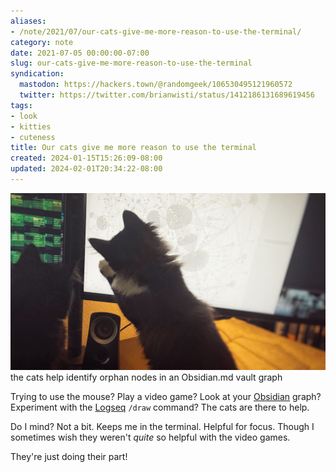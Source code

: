 ```yaml
---
aliases:
- /note/2021/07/our-cats-give-me-more-reason-to-use-the-terminal/
category: note
date: 2021-07-05 00:00:00-07:00
slug: our-cats-give-me-more-reason-to-use-the-terminal
syndication:
  mastodon: https://hackers.town/@randomgeek/106530495121960572
  twitter: https://twitter.com/brianwisti/status/1412186131689619456
tags:
- look
- kitties
- cuteness
title: Our cats give me more reason to use the terminal
created: 2024-01-15T15:26:09-08:00
updated: 2024-02-01T20:34:22-08:00
---
```


![attachments/img/2021/cover-2021-07-05.jpg](../../../attachments/img/2021/cover-2021-07-05.jpg)
the cats help identify orphan nodes in an Obsidian.md vault graph

Trying to use the mouse? Play a video game? Look at your [Obsidian](../../../card/Obsidian.md) graph? Experiment with the [Logseq](../../../card/Logseq.md) `/draw` command? The cats are there to help.

Do I mind? Not a bit. Keeps me in the terminal. Helpful for focus. Though I sometimes wish they weren't  *quite* so helpful with the video games.

They're just doing their part!

